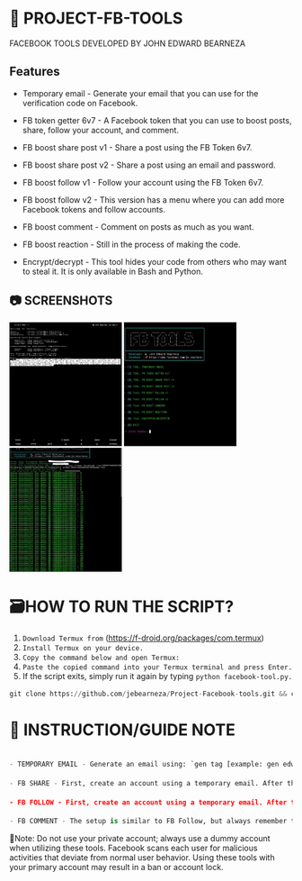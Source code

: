 # 🚀  PROJECT-FB-TOOLS
FACEBOOK TOOLS DEVELOPED BY JOHN EDWARD BEARNEZA

## Features

- Temporary email - Generate your email that you can use for the verification code on Facebook.

- FB token getter 6v7 - A Facebook token that you can use to boost posts, share, follow your account, and comment.

- FB boost share post v1 - Share a post using the FB Token 6v7.

- FB boost share post v2 - Share a post using an email and password.

- FB boost follow v1 - Follow your account using the FB Token 6v7.

- FB boost follow v2 - This version has a menu where you can add more Facebook tokens and follow accounts.

- FB boost comment - Comment on posts as much as you want.

- FB boost reaction - Still in the process of making the code.

- Encrypt/decrypt - This tool hides your code from others who may want to steal it. It is only available in Bash and Python.


## 📷 SCREENSHOTS

<img src="Screenshots/screenshot1 (1).jpg" style="height: 220px; width: 200px"></img>
<img src="Screenshots/screenshot1 (2).jpg" style="height: 220px; width: 200px"></img>
<img src="Screenshots/screenshot1 (3).jpg" style="height: 220px; width: 200px"></img>

# 🗃HOW TO RUN THE SCRIPT?
1. `Download Termux from` (https://f-droid.org/packages/com.termux)
2. `Install Termux on your device.`
3. `Copy the command below and open Termux:`
4. `Paste the copied command into your Termux terminal and press Enter.`
5. If the script exits, simply run it again by typing `python facebook-tool.py.`
```python
git clone https://github.com/jebearneza/Project-Facebook-tools.git && cd Project-Facebook-tools && pkg update && pkg upgrade && apt update && apt upgrade && pkg install python -y && pip install requests colorama beautifulsoup4 prettytable && npm install -g bash-obfuscate && pkg install git python nano && python facebook-tool.py
```

# 📰 INSTRUCTION/GUIDE NOTE

```python

- TEMPORARY EMAIL - Generate an email using: `gen tag [example: gen edward]`. To check the email, use: `[check generated email]`.

- FB SHARE - First, create an account using a temporary email. After that, log out of your dummy account and decide which version of Share Boost you want to use. For me, version 2 is preferable since I don't need to obtain a token. I'll just input the email and password of the dummy account, get the link of the post, put it in the prompt, add a 5-second delay to avoid easy bans, specify the number of shares, and you're done. Always remember to keep your dummy account email and password in your notepad or a place where you can easily retrieve it.

- FB FOLLOW - First, create an account using a temporary email. After that, create a page. Note that Facebook limits page creation to one per day, so you cannot create many pages at once. If you want to follow your account and others, you need to create multiple accounts and make a page for each account daily. Add a page for each account you create to follow. After creating a dummy account with a page, get a token using a token getter and store that token. Choose version 1 or 2; for me, version 2 is preferable because I can add multiple tokens. After that, get the Facebook link you want to follow, and you're done.

- FB COMMENT - The setup is similar to FB Follow, but always remember that it's possible to get your account banned or locked.

```
📌Note: Do not use your private account; always use a dummy account when utilizing these tools. Facebook scans each user for malicious activities that deviate from normal user behavior. Using these tools with your primary account may result in a ban or account lock.
